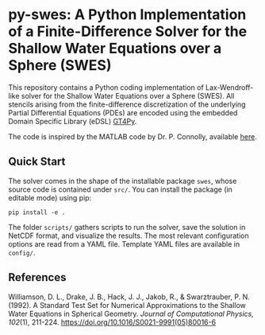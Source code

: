 # py-swes: A Python Implementation of a Finite-Difference Solver for the Shallow Water Equations over a Sphere (SWES)

This repository contains a Python coding implementation of Lax-Wendroff-like solver for
the Shallow Water Equations over a Sphere (SWES). All stencils arising from the finite-difference
discretization of the underlying Partial Differential Equations (PDEs) are encoded using the 
embedded Domain Specific Library (eDSL) [GT4Py](https://github.com/GridTools/gt4py).

The code is inspired by the MATLAB code by Dr. P. Connolly, available [here](https://personalpages.manchester.ac.uk/staff/paul.connolly/teaching/practicals/shallow_water_equations.html).


## Quick Start

The solver comes in the shape of the installable package `swes`, whose source code is contained
under `src/`. You can install the package (in editable mode) using pip:

```shell
pip install -e .
```

The folder `scripts/` gathers scripts to run the solver, save the solution in NetCDF format, and
visualize the results. The most relevant configuration options are read from a YAML file.
Template YAML files are available in `config/`.


## References

Williamson, D. L., Drake, J. B., Hack, J. J., Jakob, R., & Swarztrauber, P. N. (1992). 
A Standard Test Set for Numerical Approximations to the Shallow Water Equations in Spherical Geometry. 
*Journal of Computational Physics, 102*(1), 211-224.
https://doi.org/10.1016/S0021-9991(05)80016-6